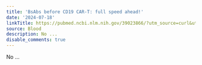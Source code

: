 ```yaml
---
title: 'BsAbs before CD19 CAR-T: full speed ahead!'
date: '2024-07-18'
linkTitle: https://pubmed.ncbi.nlm.nih.gov/39023866/?utm_source=curl&utm_medium=rss&utm_campaign=journals&utm_content=7603509&fc=None&ff=20240719181246&v=2.18.0.post9+e462414
source: Blood
description: No ...
disable_comments: true
---
```

No ...